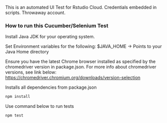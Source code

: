 This is an automated UI Test for Rstudio Cloud.
Credentials embedded in scripts. Throwaway account.



### How to run this Cucumber/Selenium Test
Install Java JDK for your operating system. 

Set Environment variables for the following:
$JAVA_HOME -> Points to your Java Home directory

Ensure you have the latest Chrome browser installed as specified by the chromedriver version in package.json.
For more info about chromedriver versions, see link below:
https://chromedriver.chromium.org/downloads/version-selection

Installs all dependencies from package.json
```javascript
npm install
``` 
Use command below to run tests
```javascript
npm test
```
